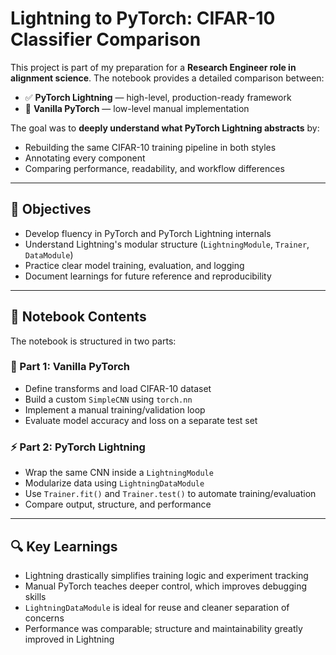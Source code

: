 # Lightning to PyTorch: CIFAR-10 Classifier Comparison

This project is part of my preparation for a **Research Engineer role in alignment science**. The notebook provides a detailed comparison between:

- ✅ **PyTorch Lightning** — high-level, production-ready framework
- 🧠 **Vanilla PyTorch** — low-level manual implementation

The goal was to **deeply understand what PyTorch Lightning abstracts** by:
- Rebuilding the same CIFAR-10 training pipeline in both styles
- Annotating every component
- Comparing performance, readability, and workflow differences

---

## 🧪 Objectives

- Develop fluency in PyTorch and PyTorch Lightning internals
- Understand Lightning's modular structure (`LightningModule`, `Trainer`, `DataModule`)
- Practice clear model training, evaluation, and logging
- Document learnings for future reference and reproducibility

---

## 🧠 Notebook Contents

The notebook is structured in two parts:

### 🔹 Part 1: Vanilla PyTorch
- Define transforms and load CIFAR-10 dataset
- Build a custom `SimpleCNN` using `torch.nn`
- Implement a manual training/validation loop
- Evaluate model accuracy and loss on a separate test set

### ⚡ Part 2: PyTorch Lightning
- Wrap the same CNN inside a `LightningModule`
- Modularize data using `LightningDataModule`
- Use `Trainer.fit()` and `Trainer.test()` to automate training/evaluation
- Compare output, structure, and performance

---

## 🔍 Key Learnings

- Lightning drastically simplifies training logic and experiment tracking
- Manual PyTorch teaches deeper control, which improves debugging skills
- `LightningDataModule` is ideal for reuse and cleaner separation of concerns
- Performance was comparable; structure and maintainability greatly improved in Lightning


